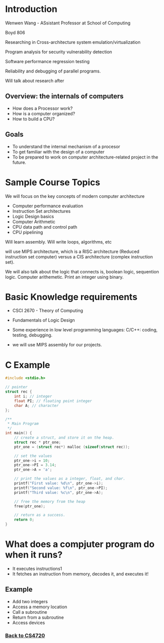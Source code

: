 # Introduction

Wenwen Wang - ASsistant Professor at School of Computing

Boyd 806

Researching in Cross-architecture system emulation/virtualization

Program analysis for security vulnerability detection

Software performance regression testing

Reliability and debugging of parallel programs.

Will talk about research after


## Overview: the internals of computers
 - How does a Processor work?
 - How is a computer organized?
 - How to build a CPU?

##  Goals
 - To understand the internal mechanism of a procesor
 - To get familiar with the design of a computer
 - To be prepared to work on computer architecture-related project in the future.

# Sample Course Topics
We will focus on the key concepts of modern computer architecture

 - Computer performance evaluation
 - Instruction Set architectures
 - Logic Design basics
 - Computer Arithmetic
 - CPU data path and control path
 - CPU pipelining

 Will learn assembly. Will write loops, algorithms, etc

 will use MIPS architecture, which is a RISC architecture (Reduced instruction set computer) versus a CIS architecture (complex instruction set).

 We will also talk about the logic that connects is, boolean logic, sequention logic. Computer arithemetic. Print an integer using binary.

 # Basic Knowledge requirements

  - CSCI 2670 - Theory of Computing
  - Fundamentals of Logic Design

  - Some experience in low level programming languages: C/C++: coding, testing, debugging.
  - we will use MIPS assembly for our projects.

# C Example
```c
#include <stdio.h>

// pointer 
struct rec {
    int i; // integer
    float PI; // floating point integer
    char A; // character
};

/**
 * Main Program
 */
int main() {
    // create a struct, and store it on the heap.
    struct rec * ptr_one;
    ptr_one = (struct rec*) malloc (sizeof(struct rec));

    // set the values
    ptr_one->i = 10;
    ptr_one->PI = 3.14;
    ptr_one->A = 'a';

    // print the values as a integer, float, and char.
    printf("First value: %d\n", ptr_one->i);
    printf("Second value: %f\n", ptr_one->PI);
    printf("Third value: %c\n", ptr_one->A);

    // free the memory from the heap
    free(ptr_one);

    // return as a success.
    return 0;
}
```

# What does a compjuter program do when it runs?

 - It executes instructions1
  - It fetches an instruction from memory, decodes it, and executes it!

## Example
- Add two integers
- Access a memory location
- Call a subroutine
- Return from a subroutine
- Access devices

### [Back to CS4720](https://coryborek.github.io/classes/cs14720/)